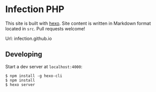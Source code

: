 # Infection PHP

This site is built with [hexo](http://hexo.io/). Site content is written in Markdown format located in `src`. Pull requests welcome!

Url: infection.github.io

## Developing

Start a dev server at `localhost:4000`:

```
$ npm install -g hexo-cli
$ npm install
$ hexo server
```